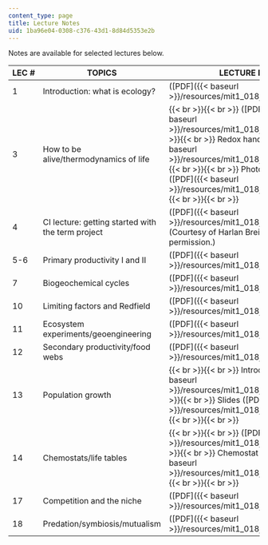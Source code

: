 ```yaml
---
content_type: page
title: Lecture Notes
uid: 1ba96e04-0308-c376-43d1-8d84d5353e2b
---
```


Notes are available for selected lectures below.

| LEC # | TOPICS | LECTURE NOTES |
| --- | --- | --- |
| 1 | Introduction: what is ecology? | ([PDF]({{< baseurl >}}/resources/mit1_018jf09_lec01)) |
| 3 | How to be alive/thermodynamics of life |  {{< br >}}{{< br >}} ([PDF - 1.3MB]({{< baseurl >}}/resources/mit1_018jf09_lec03)) {{< br >}}{{< br >}} Redox handout ([PDF]({{< baseurl >}}/resources/mit1_018jf09_lec03_redox)) {{< br >}}{{< br >}} Photosynthesis handout ([PDF]({{< baseurl >}}/resources/mit1_018jf09_lec03_photo)) {{< br >}}{{< br >}}  |
| 4 | CI lecture: getting started with the term project | ([PDF]({{< baseurl >}}/resources/mit1_018jf09_lec04)) (Courtesy of Harlan Breindel. Used with permission.) |
| 5-6 | Primary productivity I and II | ([PDF]({{< baseurl >}}/resources/mit1_018jf09_lec05)) |
| 7 | Biogeochemical cycles | ([PDF]({{< baseurl >}}/resources/mit1_018jf09_lec07)) |
| 10 | Limiting factors and Redfield | ([PDF]({{< baseurl >}}/resources/mit1_018jf09_lec10)) |
| 11 | Ecosystem experiments/geoengineering | ([PDF]({{< baseurl >}}/resources/mit1_018jf09_lec11)) |
| 12 | Secondary productivity/food webs | ([PDF]({{< baseurl >}}/resources/mit1_018jf09_lec12)) |
| 13 | Population growth |  {{< br >}}{{< br >}} Introduction ([PDF]({{< baseurl >}}/resources/mit1_018jf09_lec13)) {{< br >}}{{< br >}} Slides ([PDF]({{< baseurl >}}/resources/mit1_018jf09_lec13_slides)) {{< br >}}{{< br >}}  |
| 14 | Chemostats/life tables |  {{< br >}}{{< br >}} ([PDF]({{< baseurl >}}/resources/mit1_018jf09_lec14)) {{< br >}}{{< br >}} Chemostat handout ([PDF]({{< baseurl >}}/resources/mit1_018jf09_lec14_chemo)) {{< br >}}{{< br >}}  |
| 17 | Competition and the niche | ([PDF]({{< baseurl >}}/resources/mit1_018jf09_lec17)) |
| 18 | Predation/symbiosis/mutualism | ([PDF]({{< baseurl >}}/resources/mit1_018jf09_lec18))